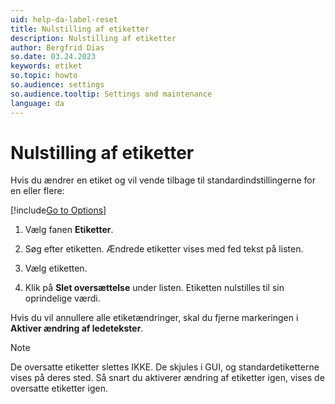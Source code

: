 ```yaml
---
uid: help-da-label-reset
title: Nulstilling af etiketter
description: Nulstilling af etiketter
author: Bergfrid Dias
so.date: 03.24.2023
keywords: etiket
so.topic: howto
so.audience: settings
so.audience.tooltip: Settings and maintenance
language: da
---
```


# Nulstilling af etiketter

Hvis du ændrer en etiket og vil vende tilbage til standardindstillingerne for en eller flere:

[!include[Go to Options](../includes/open-options.md)]

1. Vælg fanen **Etiketter**.

1. Søg efter etiketten. Ændrede etiketter vises med fed tekst på listen.

1. Vælg etiketten.

1. Klik på **Slet oversættelse** under listen. Etiketten nulstilles til sin oprindelige værdi.

Hvis du vil annullere alle etiketændringer, skal du fjerne markeringen i **Aktiver ændring af ledetekster**.

> [!NOTE]
> De oversatte etiketter slettes IKKE. De skjules i GUI, og standardetiketterne vises på deres sted. Så snart du aktiverer ændring af etiketter igen, vises de oversatte etiketter igen.

<!-- Referenced links -->

<!-- Referenced images -->
